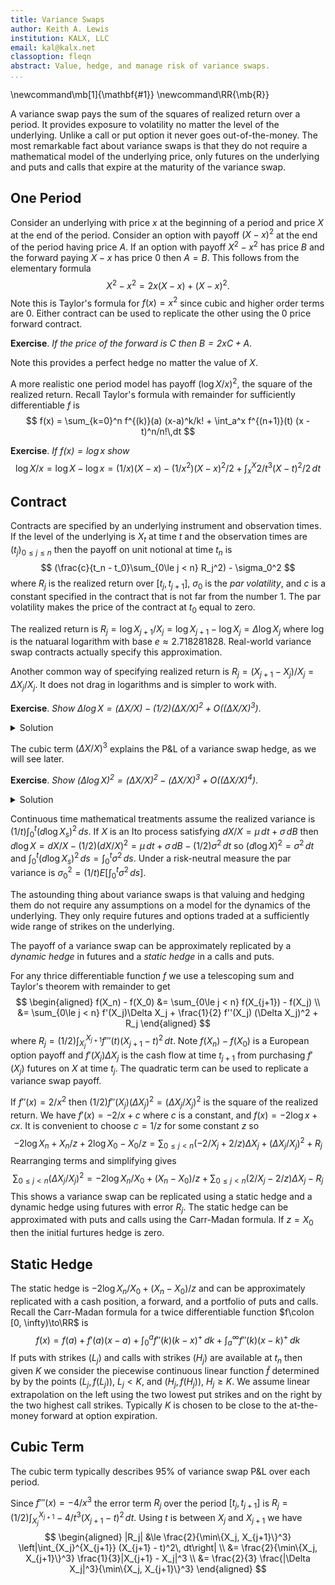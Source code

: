 ```yaml
---
title: Variance Swaps
author: Keith A. Lewis
institution: KALX, LLC
email: kal@kalx.net
classoption: fleqn
abstract: Value, hedge, and manage risk of variance swaps.
...
```


\newcommand\mb[1]{\mathbf{#1}}
\newcommand\RR{\mb{R}}

A variance swap pays the sum of the squares of realized return over a period.
It provides exposure to volatility no matter the level of the underlying.
Unlike a call or put option it never goes out-of-the-money.
The most remarkable fact about variance swaps is that they do not
require a mathematical model of the underlying price, only
futures on the underlying and puts and calls that expire at the
maturity of the variance swap.

## One Period

Consider an underlying with price $x$ at the beginning of a period and price $X$
at the end of the period. Consider an option with payoff $(X - x)^2$ at the
end of the period having price $A$. If an option with payoff
$X^2 - x^2$ has price $B$ and the forward paying $X - x$ has price 0 then
$A = B$. This follows from the elementary formula
$$
	X^2 - x^2 = 2x(X - x) + (X - x)^2.
$$
Note this is Taylor's formula for $f(x) = x^2$ since cubic and higher order terms are 0.
Either contract can be used to replicate the other using the 0 price forward contract.

__Exercise__. _If the price of the forward is $C$ then $B = 2xC + A$_.

Note this provides a perfect hedge no matter the value of $X$.

A more realistic one period model has payoff $(\log X/x)^2$, the square of the
realized return. Recall Taylor's formula with remainder for sufficiently differentiable $f$ is
$$
	f(x) = \sum_{k=0}^n f^{(k)}(a) (x-a)^k/k! + \int_a^x f^{(n+1)}(t) (x - t)^n/n!\,dt
$$

__Exercise__. _If $f(x) = \log x$ show_
$$
	\log X/x = \log X - \log x = (1/x)(X - x) - (1/x^2)(X - x)^2/2 + \int_x^X 2/t^3(X - t)^2/2\,dt
$$

## Contract

Contracts are specified by an underlying instrument and observation times.
If the level of the underlying is $X_t$ at time $t$ and the observation times
are $(t_j)_{0\le j\le n}$ then the payoff on unit notional at time $t_n$ is
$$
	(\frac{c}{t_n - t_0}\sum_{0\le j < n} R_j^2) - \sigma_0^2
$$
where $R_j$ is the realized return over $[t_j, t_{j+1}]$, $\sigma_0$ is the _par volatility_,
and $c$ is a constant specified in the contract that is not far from the number 1.
The par volatility makes the price of the contract at $t_0$ equal to zero.

The realized return is $R_j = \log X_{j+1}/X_j = \log X_{j+1} - \log X_j =
\Delta \log X_j$ where $\log$ is the natuaral logarithm
with base $e \approx 2.718281828$. Real-world variance swap contracts actually specify this
approximation.

Another common way of specifying realized return is 
$R_j = (X_{j+1} - X_j)/X_j = \Delta X_j/X_j$. It does not drag in logarithms and is simpler
to work with.

__Exercise__. _Show $\Delta \log X = (\Delta X/X) - (1/2)(\Delta X/X)^2 + O((\Delta X/X)^3)$_.

<details>
<summary>Solution</summary>
</details>

The cubic term $(\Delta X/X)^3$ explains the P&L of a variance swap hedge, as we will see later.

__Exercise__. _Show $(\Delta \log X)^2 = (\Delta X/X)^2 - (\Delta X/X)^3 + O((\Delta X/X)^4)$_.

<details>
<summary>Solution</summary>
</details>

Continuous time mathematical treatments assume the realized variance is
$(1/t)\int_0^t (d\log X_s)^2\,ds$. If $X$ is an Ito process satisfying
$dX/X = \mu\,dt + \sigma\,dB$ then $d\log X = dX/X - (1/2)(dX/X)^2 = \mu\,dt + \sigma\,dB - (1/2)\sigma^2\,dt$
so $(d\log X)^2 = \sigma^2\,dt$ and $\int_0^t (d\log X_s)^2\,ds = \int_0^t \sigma^2\,ds$.
Under a risk-neutral measure the par variance is $\sigma_0^2 = (1/t)E[\int_0^t \sigma^2\,ds]$.

The astounding thing about variance swaps is that valuing and hedging them do not require
any assumptions on a model for the dynamics of the underlying. They only require futures and
options traded at a sufficiently wide range of strikes on the underlying.

The payoff of a variance swap can be approximately replicated by a _dynamic hedge_ in futures
and a _static hedge_ in a calls and puts.

For any thrice differentiable function $f$ we use a telescoping sum and Taylor's theorem
with remainder to get
$$
\begin{aligned}
f(X_n) - f(X_0) &= \sum_{0\le j < n} f(X_{j+1}) - f(X_j) \\
	&= \sum_{0\le j < n} f'(X_j)\Delta X_j + \frac{1}{2} f''(X_j) (\Delta X_j)^2 + R_j
\end{aligned}
$$
where $R_j = (1/2)\int_{X_j}^{X_{j+1}} f'''(t) (X_{j+1} - t)^2\, dt$.
Note $f(X_n) - f(X_0)$ is a European option payoff and $f'(X_j) \Delta X_j$ is the cash flow
at time $t_{j+1}$ from purchasing $f'(X_j)$ futures on $X$ at time $t_j$.
The quadratic term can be used to replicate a variance swap payoff.

If $f''(x) = 2/x^2$ then $(1/2)f''(X_j)(\Delta X_j)^2 = (\Delta X_j/X_j)^2$ is
the square of the realized return.
We have $f'(x) = -2/x + c$ where $c$ is a constant, and
$f(x) = -2\log x + cx$. It is convenient to choose $c = 1/z$ for some constant $z$ so
$$
-2\log X_n + X_n/z + 2\log X_0 - X_0/z
	= \sum_{0\le j < n} (-2/X_j + 2/z)\Delta X_j + (\Delta X_j/X_j)^2 + R_j
$$
Rearranging terms and simplifying gives
$$
\sum_{0\le j < n} (\Delta X_j/X_j)^2 = -2\log X_n/X_0 + (X_n - X_0)/z + \sum_{0\le j < n} (2/X_j - 2/z)\Delta X_j - R_j
$$
This shows a variance swap can be replicated using a static hedge and
a dynamic hedge using futures with error $R_j$. The static hedge can be
approximated with puts and calls using the Carr-Madan formula. If $z =
X_0$ then the initial furtures hedge is zero.

## Static Hedge

The static hedge is $-2\log X_n/X_0 + (X_n - X_0)/z$ and can be approximately replicated
with a cash position, a forward, and a portfolio of puts and calls.
Recall the Carr-Madan formula for a twice differentiable function $f\colon [0, \infty)\to\RR$ is
$$
	f(x) = f(a) + f'(a)(x - a) + \int_0^a f''(k) (k - x)^+ \, dk + \int_a^\infty f''(k) (x - k)^+\,dk
$$
If puts with strikes $(L_j)$ and calls with strikes $(H_j)$ are available at $t_n$
then given $K$
we consider the piecewise continuous linear function $\tilde{f}$ determined by by the points
$(L_j, f(L_j))$, $L_j < K$, and $(H_j, f(H_j))$, $H_j \ge K$. We assume linear extrapolation
on the left using the two lowest put strikes and on the right by the two highest call strikes.
Typically $K$ is chosen to be close to the at-the-money forward at option expiration.

## Cubic Term

The cubic term typically describes 95% of variance swap P&L over each period.

Since $f'''(x) = -4/x^3$ the error term $R_j$ over the period $[t_j, t_{j+1}]$ is
$R_j = (1/2)\int_{X_j}^{X_{j+1}} -4/t^3 (X_{j+1} - t)^2\, dt$.
Using $t$ is between $X_j$ and $X_{j+1}$ we have
$$
\begin{aligned}
	|R_j| &\le \frac{2}{\min\{X_j, X_{j+1}\}^3} \left|\int_{X_j}^{X_{j+1}} (X_{j+1} - t)^2\, dt\right| \\
		&= \frac{2}{\min\{X_j, X_{j+1}\}^3} \frac{1}{3}|X_{j+1} - X_j|^3 \\
		&= \frac{2}{3} \frac{|\Delta X_j|^3}{\min\{X_j, X_{j+1}\}^3}
\end{aligned}
$$
